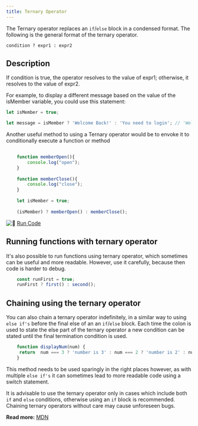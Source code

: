 ```yaml
---
title: Ternary Operator
---
```

The Ternary operator replaces an `if`/`else` block in a condensed format. The following is the general format of the ternary operator.

```
condition ? expr1 : expr2
```

## Description

If condition is true, the operator resolves to the value of expr1; otherwise, it resolves to the value of expr2. 

For example, to display a different message based on the value of the isMember variable, you could use this statement:

```javascript
let isMember = true;

let message = isMember ? 'Welcome Back!' : 'You need to login'; // 'Welcome Back'
```

Another useful method to using a Ternary operator would be to envoke it to conditionally execute a function or method 

```javascript
    
    function memberOpen(){
        console.log("open");
    }
    
    function memberClose(){
        console.log("close");
    }
    
    let isMember = true;
    
    (isMember) ? memberOpen() : memberClose();
```

![:rocket:](//forum.freecodecamp.com/images/emoji/emoji_one/rocket.png?v=2 ":rocket:") <a href='https://repl.it/M8Ge/1' target='_blank' rel='nofollow'>Run Code</a>

## Running functions with ternary operator

It's also possible to run functions using ternary operator, which sometimes can be useful and more readable. However, use it carefully, because then code is harder to debug.

```javascript
    const runFirst = true;
    runFirst ? first() : second();
```

## Chaining using the ternary operator

You can also chain a ternary operator indefinitely, in a similar way to using `else if's` before the final else of an an `if`/`else` block. Each time the colon is used to state the else part of the ternary operator a new condition can be stated until the final termination condition is used.

```javascript
    function displayNum(num) {
     return  num === 3 ? 'number is 3' : num === 2 ? 'number is 2' : num === 1 ? 'number is 1 ' : 'number is not in range';
    }
```

This method needs to be used sparingly in the right places however, as with multiple `else if's` it can sometimes lead to more readable code using a switch statement.

It is advisable to use the ternary operator only in cases which include both `if` and `else` conditions, otherwise using an `if` block is recommended. Chaining ternary operators without care may cause unforeseen bugs.


**Read more:** <a href='https://developer.mozilla.org/en-US/docs/Web/JavaScript/Reference/Operators/Conditional_Operator' target='_blank' rel='nofollow'>MDN</a>
